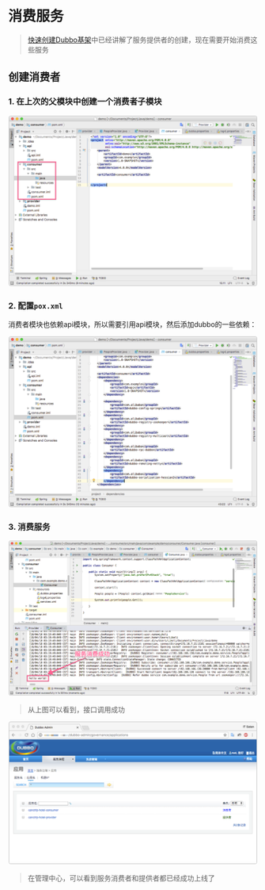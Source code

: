 消费服务
===

> [快速创建Dubbo基架](03.快速创建Dubbo基架)中已经讲解了服务提供者的创建，现在需要开始消费这些服务

## 创建消费者

### 1. 在上次的父模块中创建一个消费者子模块

![pic](img/18.png)

### 2. 配置`pox.xml`

消费者模块也依赖api模块，所以需要引用api模块，然后添加dubbo的一些依赖：

![pic](img/19.png)

### 3. 消费服务

![pic](img/20.png)

> 从上图可以看到，接口调用成功

![pic](img/21.png)

> 在管理中心，可以看到服务消费者和提供者都已经成功上线了